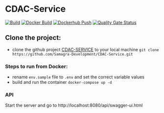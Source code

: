 # CDAC-Service

[![Build](https://github.com/Samagra-Development/CDAC-Service/actions/workflows/build.yml/badge.svg)](https://github.com/Samagra-Development/CDAC-Service/actions/workflows/build.yml)
[![Docker Build](https://github.com/Samagra-Development/CDAC-Service/actions/workflows/docker.yml/badge.svg)](https://github.com/Samagra-Development/CDAC-Service/actions/workflows/docker.yml)
[![Dockerhub Push](https://github.com/Samagra-Development/CDAC-Service/actions/workflows/docker-push.yml/badge.svg)](https://github.com/Samagra-Development/CDAC-Service/actions/workflows/docker-push.yml)
[![Quality Gate Status](https://sonarcloud.io/api/project_badges/measure?project=Samagra-Development_CDAC-Service&metric=alert_status)](https://sonarcloud.io/dashboard?id=Samagra-Development_CDAC-Service)

## Clone the project:  
- clone the github project [CDAC-SERVICE](https://github.com/Samagra-Development/CDAC-Service.git) to your local machine `git clone https://github.com/Samagra-Development/CDAC-Service.git`

### Steps to run from Docker:  
- rename `env.sample` file to `.env` and set the correct variable values
- build and run the container `docker-compose up -d`

### API
Start the server and go to http://localhost:8080/api/swagger-ui.html

